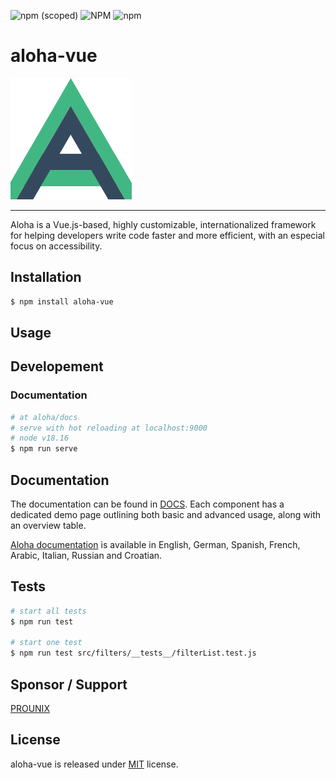 ![npm (scoped)](https://img.shields.io/npm/v/aloha-vue?label=NPM)
![NPM](https://img.shields.io/npm/l/aloha-vue?label=License)
![npm](https://img.shields.io/npm/dt/aloha-vue?label=Downloads)

# aloha-vue

![Aloha Framework logo](.images/aloha_logo.png)

---

Aloha is a Vue.js-based, highly customizable, internationalized framework for helping developers write code faster and more efficient, with an especial focus on accessibility.


## Installation
``` bash
$ npm install aloha-vue
```
## Usage

## Developement

### Documentation

``` bash
# at aloha/docs
# serve with hot reloading at localhost:9000
# node v18.16
$ npm run serve
```


## Documentation

The documentation can be found in [DOCS](https://ilia-brykin.github.io/aloha/). Each component has a dedicated demo page outlining both basic and advanced usage, along with an overview table.

[Aloha documentation](https://ilia-brykin.github.io/aloha/)  is available in English, German, Spanish, French, Arabic, Italian, Russian and Croatian.

## Tests

``` bash
# start all tests
$ npm run test

# start one test
$ npm run test src/filters/__tests__/filterList.test.js
```

## Sponsor / Support

[PROUNIX](https://prounix.de/)

## License
aloha-vue is released under [MIT](https://github.com/ilia-brykin/aloha/blob/master/LICENSE) license.